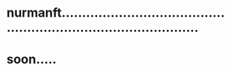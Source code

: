 # nurmanft.......................................................................................
# soon.....
